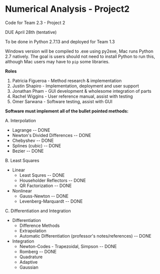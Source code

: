 # Numerical Analysis - Project2

Code for Team 2.3 - Project 2

DUE April 28th (tentative)

To be done in Python 2.7.13 and deployed for Team 1.3

Windows version will be compiled to .exe using py2exe, Mac runs Python 2.7 natively. The goal is users should not need to install Python to run this, although Mac users may have to `pip` some libraries.


**Roles**

 1. Patricia Figueroa - Method research & implementation
 2. Justin Shapiro - Implementation, deployment and user support
 3. Jonathan Pham - GUI development & wholesome integration of parts
 4. Rachel Wiggins - User reference manual, assist with testing
 5. Omer Sarwana - Software testing, assist with GUI

**Software must implement all of the bullet pointed methods:**

A. Interpolation

 - Lagrange -- DONE
 - Newton's Divided Differences -- DONE
 - Chebyshev -- DONE
 - Splines (cubic) -- DONE
 - Bezier -- DONE

B. Least Squares

 - Linear
    - Least Squres -- DONE
    - Householder Reflectors -- DONE
    - QR Factorization -- DONE
 - Nonlinear
    - Gauss-Newton -- DONE
    - Levenberg-Marquardt -- DONE

C. Differentiation and Integration

 - Differentiation
	 - Difference Methods
	 - Extrapolation
	 - Automatic Differentiation (professor's notes/references) -- DONE
 - Integration
	 - Newton-Codes - Trapezoidal, Simpson -- DONE
	 - Romberg -- DONE
	 - Quadrature
      - Adaptive
      - Gaussian
